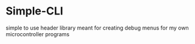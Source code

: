 # Simple-CLI
simple to use header library meant for creating debug menus for my own microcontroller programs
